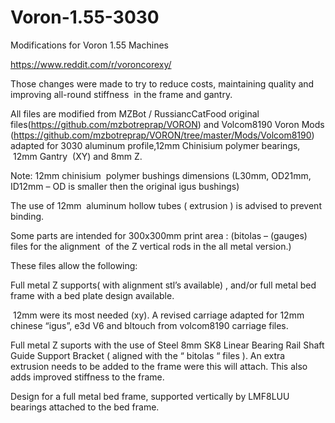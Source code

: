# Voron-1.55-3030
Modifications for Voron 1.55 Machines

https://www.reddit.com/r/voroncorexy/

Those
changes were made to try to reduce costs, maintaining quality and improving
all-round stiffness  in the frame and gantry.

All
files are modified from MZBot / RussiancCatFood original files(https://github.com/mzbotreprap/VORON) and Volcom8190 Voron Mods (https://github.com/mzbotreprap/VORON/tree/master/Mods/Volcom8190) adapted for 3030 aluminum profile,12mm Chinisium
polymer bearings,  12mm Gantry  (XY) and 8mm Z.

Note:
12mm chinisium  polymer bushings
dimensions (L30mm, OD21mm, ID12mm – OD is
smaller then the original igus bushings)

The use of 12mm  aluminum hollow tubes ( extrusion ) is
advised to prevent binding.

Some
parts are intended for 300x300mm print area : (bitolas – (gauges) files for the
alignment  of the Z vertical rods in the
all metal version.)

These
files allow the following: 

Full
metal Z supports( with alignment stl’s available) , and/or full metal bed frame
with a bed plate design available.

 12mm were its most needed (xy). A revised
carriage adapted for 12mm chinese “igus”, e3d V6 and bltouch from volcom8190
carriage files.

Full
metal Z suports with the use of Steel 8mm SK8 Linear Bearing Rail Shaft Guide Support
Bracket ( aligned with the “ bitolas “ files ). An extra extrusion needs
to be added to the frame were this will attach. This also adds improved stiffness
to the frame.

Design for a full metal bed frame, supported vertically
by LMF8LUU bearings attached to the bed frame.


